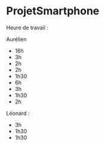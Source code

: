 # ProjetSmartphone

Heure de travail :

Aurélien
 - 16h
 - 3h
 - 2h
 - 2h
 - 1h30
 - 6h
 - 3h
 - 1h30
 - 2h
 
 Léonard :
 - 3h
 - 1h30
 - 1h30
